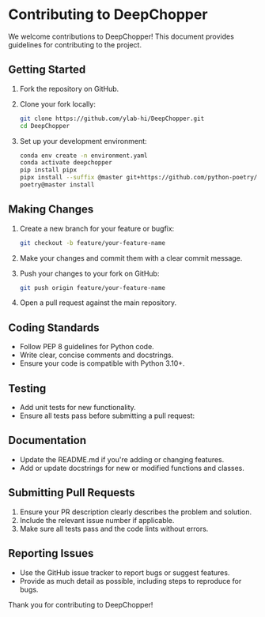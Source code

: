 # Contributing to DeepChopper

We welcome contributions to DeepChopper! This document provides guidelines for contributing to the project.

## Getting Started

1. Fork the repository on GitHub.
2. Clone your fork locally:

   ```bash
   git clone https://github.com/ylab-hi/DeepChopper.git
   cd DeepChopper
   ```

3. Set up your development environment:

   ```bash
   conda env create -n environment.yaml
   conda activate deepchopper
   pip install pipx
   pipx install --suffix @master git+https://github.com/python-poetry/poetry.git@master
   poetry@master install
   ```

## Making Changes

1. Create a new branch for your feature or bugfix:

   ```bash
   git checkout -b feature/your-feature-name
   ```

2. Make your changes and commit them with a clear commit message.

3. Push your changes to your fork on GitHub:

   ```bash
   git push origin feature/your-feature-name
   ```

4. Open a pull request against the main repository.

## Coding Standards

- Follow PEP 8 guidelines for Python code.
- Write clear, concise comments and docstrings.
- Ensure your code is compatible with Python 3.10+.

## Testing

- Add unit tests for new functionality.
- Ensure all tests pass before submitting a pull request:

## Documentation

- Update the README.md if you're adding or changing features.
- Add or update docstrings for new or modified functions and classes.

## Submitting Pull Requests

1. Ensure your PR description clearly describes the problem and solution.
2. Include the relevant issue number if applicable.
3. Make sure all tests pass and the code lints without errors.

## Reporting Issues

- Use the GitHub issue tracker to report bugs or suggest features.
- Provide as much detail as possible, including steps to reproduce for bugs.

Thank you for contributing to DeepChopper!

